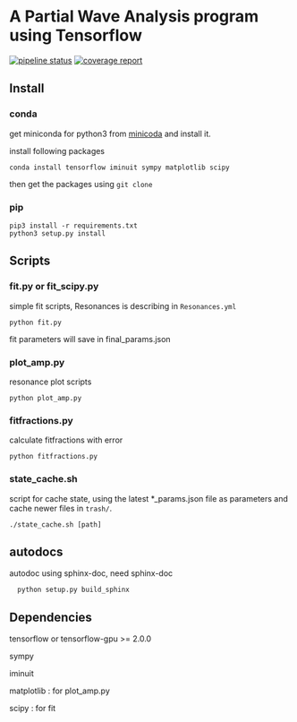 
# A Partial Wave Analysis program using Tensorflow



[![pipeline status](https://gitlab.com/jiangyi15/tf-pwa/badges/dev/pipeline.svg)](https://gitlab.com/jiangyi15/tf-pwa/-/commits/dev)
[![coverage report](https://gitlab.com/jiangyi15/tf-pwa/badges/dev/coverage.svg)](https://gitlab.com/jiangyi15/tf-pwa/-/commits/dev)


## Install 
### conda

get miniconda for python3 from [minicoda](https://docs.conda.io/en/latest/miniconda.html) and install it.

install following packages

```
conda install tensorflow iminuit sympy matplotlib scipy
```

then get the packages using ```git clone```

### pip

```
pip3 install -r requirements.txt
python3 setup.py install
```

## Scripts

### fit.py or fit_scipy.py 

simple fit scripts, 
Resonances is describing in ```Resonances.yml```

```
python fit.py
```
fit parameters will save in final_params.json

### plot_amp.py 

resonance plot scripts

```
python plot_amp.py
```

### fitfractions.py 

calculate fitfractions with error

```
python fitfractions.py
```

### state_cache.sh

script for cache state, using the latest *_params.json file as parameters and cache newer files in ```trash/```.

```
./state_cache.sh [path]
```

## autodocs

autodoc using sphinx-doc, need sphinx-doc 

```
  python setup.py build_sphinx 
```

## Dependencies

tensorflow or tensorflow-gpu >= 2.0.0 

sympy 

iminuit 

matplotlib : for plot_amp.py

scipy : for fit

